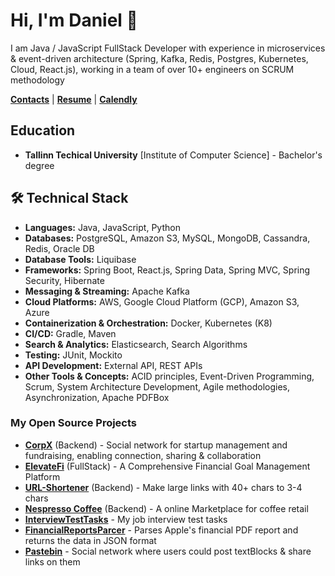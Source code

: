 # Hi, I'm Daniel 👋

I am Java / JavaScript FullStack Developer with experience in microservices & event-driven architecture (Spring, Kafka, Redis, Postgres, Kubernetes, Cloud, React.js), working in a team of over 10+ engineers on SCRUM methodology

[**Contacts**](https://linktr.ee/ethiqque) |
[**Resume**](https://docs.google.com/document/d/1OwpGlnEnWOXEXOBzFzFKwQuzIVzCsdbK0R6Sg8CVvgI/edit) |
[**Calendly**](https://calendly.com/danielpyld-work/30min) 

## Education
* **Tallinn Techical University** [Institute of Computer Science] - Bachelor's degree

## 🛠 Technical Stack

* **Languages:** Java, JavaScript, Python
* **Databases:** PostgreSQL, Amazon S3, MySQL, MongoDB, Cassandra, Redis, Oracle DB
* **Database Tools:** Liquibase
* **Frameworks:** Spring Boot, React.js, Spring Data, Spring MVC, Spring Security, Hibernate
* **Messaging & Streaming:** Apache Kafka
* **Cloud Platforms:** AWS, Google Cloud Platform (GCP), Amazon S3, Azure
* **Containerization & Orchestration:** Docker, Kubernetes (K8)
* **CI/CD:** Gradle, Maven
* **Search & Analytics:** Elasticsearch, Search Algorithms
* **Testing:** JUnit, Mockito
* **API Development:** External API, REST APIs
* **Other Tools & Concepts:** ACID principles, Event-Driven Programming, Scrum, System Architecture Development, Agile methodologies, Asynchronization, Apache PDFBox
### My Open Source Projects
* [**CorpX**](https://github.com/Ethiqque/CorporationX/tree/main) (Backend) - Social network for startup management and fundraising, enabling connection, sharing & collaboration
* [**ElevateFi**](https://github.com/Ethiqque/ElevateFi) (FullStack) - A Comprehensive Financial Goal Management Platform 
* [**URL-Shortener**](https://github.com/CorporationX/url_shortener_service/tree/basilisk-master-bc4-ethiqque) (Backend) - Make large links with 40+ chars to 3-4 chars 
* [**Nespresso Coffee**](https://github.com/Ethiqque/Nespresso-Coffee) (Backend) - A online Marketplace for coffee retail
* [**InterviewTestTasks**](https://github.com/Ethiqque/InterviewTestTasks) - My job interview test tasks
* [**FinancialReportsParcer**](https://github.com/Ethiqque/FinancialReportsParcer) - Parses Apple's financial PDF report and returns the data in JSON format
* [**Pastebin**](https://github.com/Ethiqque/Pastebin) - Social network where users could post textBlocks & share links on them







